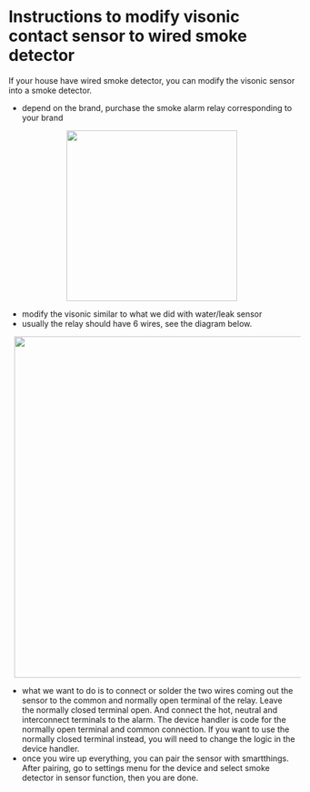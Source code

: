# Instructions to modify visonic contact sensor to wired smoke detector

If your house have wired smoke detector, you can modify the visonic sensor into a smoke detector. 
  - depend on the brand, purchase the smoke alarm relay corresponding to your brand
  
  <p align="center">
    <img src = "https://github.com/pakmanwg/smartthings-visonic-sensor/blob/master/rm4-relay.jpg" width=300 hspace=10/>
  </p>  
  
  - modify the visonic similar to what we did with water/leak sensor
  - usually the relay should have 6 wires, see the diagram below.
  
  
  <p align="center">
    <img src = "https://github.com/pakmanwg/smartthings-visonic-sensor/blob/master/firex-501-diagram2-large.jpg" width=600 hspace=10/>
  </p>  
  
   - what we want to do is to connect or solder the two wires coming out the sensor to the common and normally open terminal of the relay. Leave the normally closed terminal open. And connect the hot, neutral and interconnect terminals to the alarm. The device handler is code for the normally open terminal and common connection. If you want to use the normally closed terminal instead, you will need to change the logic in the device handler.
   - once you wire up everything, you can pair the sensor with smartthings. After pairing, go to settings menu for the device and select smoke detector in sensor function, then you are done.
